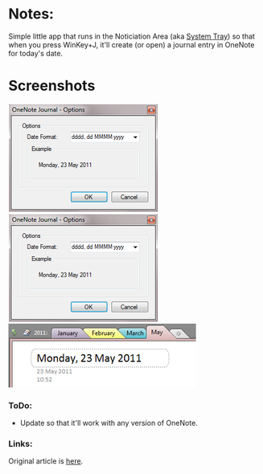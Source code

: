 # Notes:

Simple little app that runs in the Noticiation Area (aka [System Tray](http://blogs.msdn.com/b/oldnewthing/archive/2003/09/10/54831.aspx)) so that when you press WinKey+J, it'll create (or open) a journal entry in OneNote for today's date.

# Screenshots
![](Resources/OneNoteJournal-NotificationArea.png)
![](https://github.com/richie5um/OneNoteJournal/blob/master/Resources/OneNoteJournal-Options.png)
![](https://github.com/richie5um/OneNoteJournal/blob/master/Resources/OneNoteJournal-Organization.png)

### ToDo:
* Update so that it'll work with any version of OneNote.

### Links:
Original article is [here](http://blog.richsomerfield.com/?p=165).
